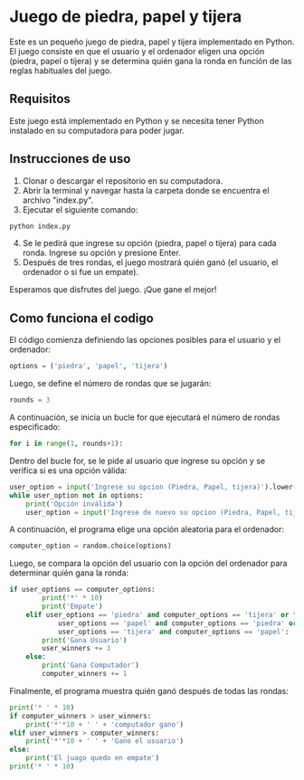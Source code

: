 # 
# Juego de piedra, papel y tijera

Este es un pequeño juego de piedra, papel y tijera implementado en Python. El juego consiste en que el usuario y el ordenador eligen una opción (piedra, papel o tijera) y se determina quién gana la ronda en función de las reglas habituales del juego.

## Requisitos

Este juego está implementado en Python y se necesita tener Python instalado en su computadora para poder jugar.

## Instrucciones de uso

1. Clonar o descargar el repositorio en su computadora.
2. Abrir la terminal y navegar hasta la carpeta donde se encuentra el archivo "index.py".
3. Ejecutar el siguiente comando: 

```sh 
python index.py
```
4. Se le pedirá que ingrese su opción (piedra, papel o tijera) para cada ronda. Ingrese su opción y presione Enter.
5. Después de tres rondas, el juego mostrará quién ganó (el usuario, el ordenador o si fue un empate).

Esperamos que disfrutes del juego. ¡Que gane el mejor!

## Como funciona el codigo 

El código comienza definiendo las opciones posibles para el usuario y el ordenador:

```python
options = ('piedra', 'papel', 'tijera')
```
Luego, se define el número de rondas que se jugarán:

```python
rounds = 3
```

A continuación, se inicia un bucle for que ejecutará el número de rondas especificado:

```python
for i in range(1, rounds+1):
```

Dentro del bucle for, se le pide al usuario que ingrese su opción y se verifica si es una opción válida:

```python
user_option = input('Ingrese su opcion (Piedra, Papel, tijera)').lower()
while user_option not in options:
    print('Opción inválida')
    user_option = input('Ingrese de nuevo su opcion (Piedra, Papel, tijera)').lower()
```

A continuación, el programa elige una opción aleatoria para el ordenador:

```python
computer_option = random.choice(options)
```

Luego, se compara la opción del usuario con la opción del ordenador para determinar quién gana la ronda:

```python
if user_options == computer_options:
        print('*' * 10)
        print('Empate')
    elif user_options == 'piedra' and computer_options == 'tijera' or \
            user_options == 'papel' and computer_options == 'piedra' or \
            user_options == 'tijera' and computer_options == 'papel':
        print('Gana Usuario')
        user_winners += 1
    else:
        print('Gana Computador')
        computer_winners += 1
```

Finalmente, el programa muestra quién ganó después de todas las rondas:

```python
print('* ' * 10)
if computer_winners > user_winners:
    print('*'*10 + ' ' + 'computador gano')
elif user_winners > computer_winners:
    print('*'*10 + ' ' + 'Gano el usuario')
else:
    print('El juago quedo en empate')
print('* ' * 10)
```

